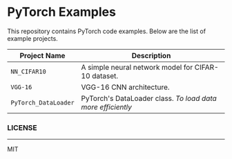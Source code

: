 ﻿# PyTorch Examples

This repository contains PyTorch code examples. Below are the list of example projects.

 |Project Name                          |Description                         |
|-------------------------------|-----------------------------|
|`NN_CIFAR10`           |A simple neural network model for CIFAR-10 dataset.|
|`VGG-16`							|	VGG-16 CNN architecture.		|	
|`PyTorch_DataLoader`			| PyTorch's DataLoader class. _To load data more efficiently_ |

###  LICENSE
___
MIT
